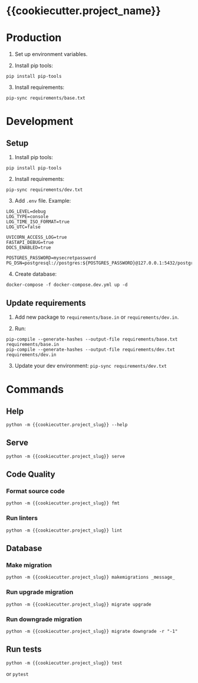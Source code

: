 # {{cookiecutter.project_name}}


# Production
1. Set up environment variables.

2. Install pip tools:
```
pip install pip-tools
```

3. Install requirements:
```
pip-sync requirements/base.txt
```


# Development
## Setup
1. Install pip tools:
```
pip install pip-tools
```

2. Install requirements:
```
pip-sync requirements/dev.txt
```

3. Add `.env` file. Example:
```
LOG_LEVEL=debug
LOG_TYPE=console
LOG_TIME_ISO_FORMAT=true
LOG_UTC=false

UVICORN_ACCESS_LOG=true
FASTAPI_DEBUG=true
DOCS_ENABLED=true

POSTGRES_PASSWORD=mysecretpassword
PG_DSN=postgresql://postgres:${POSTGRES_PASSWORD}@127.0.0.1:5432/postgres
```

4. Create database:
```
docker-compose -f docker-compose.dev.yml up -d
```

## Update requirements
1. Add new package to `requirements/base.in` or `requirements/dev.in`.

2. Run:
```
pip-compile --generate-hashes --output-file requirements/base.txt requirements/base.in
pip-compile --generate-hashes --output-file requirements/dev.txt requirements/dev.in
```

3. Update your dev environment: `pip-sync requirements/dev.txt`


# Commands
## Help
```
python -m {{cookiecutter.project_slug}} --help
```

## Serve
```
python -m {{cookiecutter.project_slug}} serve
```

## Code Quality
### Format source code
```
python -m {{cookiecutter.project_slug}} fmt
```

### Run linters
```
python -m {{cookiecutter.project_slug}} lint
```

## Database
### Make migration
```
python -m {{cookiecutter.project_slug}} makemigrations _message_
```

### Run upgrade migration
```
python -m {{cookiecutter.project_slug}} migrate upgrade
```

### Run downgrade migration
```
python -m {{cookiecutter.project_slug}} migrate downgrade -r "-1"
```

## Run tests
```
python -m {{cookiecutter.project_slug}} test
```
or `pytest`